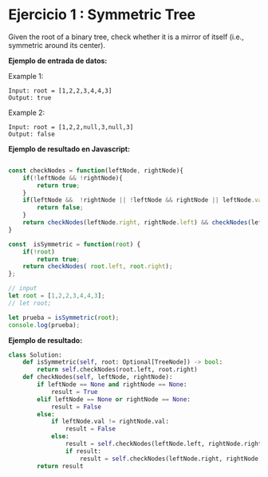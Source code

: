 # Ejercicio 1 : Symmetric Tree 

Given the root of a binary tree, check whether it is a mirror of itself (i.e., symmetric around its center).

 **Ejemplo de entrada de datos:**

Example 1:

```
Input: root = [1,2,2,3,4,4,3]
Output: true
```

Example 2:

```
Input: root = [1,2,2,null,3,null,3]
Output: false
``` 

**Ejemplo de resultado en Javascript:**

```javascript

const checkNodes = function(leftNode, rightNode){
    if(!leftNode && !rightNode){
        return true;
    }
    if(leftNode &&  !rightNode || !leftNode && rightNode || leftNode.val !== rightNode.val){
        return false;
    }
    return checkNodes(leftNode.right, rightNode.left) && checkNodes(leftNode.left, rightNode.right);
}

const  isSymmetric = function(root) {
    if(!root)
        return true;
    return checkNodes( root.left, root.right);
};

// input 
let root = [1,2,2,3,4,4,3];
// let root;

let prueba = isSymmetric(root);
console.log(prueba);

```

**Ejemplo de resultado:**

```python
class Solution:
    def isSymmetric(self, root: Optional[TreeNode]) -> bool:
	    return self.checkNodes(root.left, root.right)
    def checkNodes(self, leftNode, rightNode):
        if leftNode == None and rightNode == None:
            result = True
        elif leftNode == None or rightNode == None:
            result = False
        else: 
            if leftNode.val != rightNode.val:
                result = False
            else:
                result = self.checkNodes(leftNode.left, rightNode.right)
                if result:
                    result = self.checkNodes(leftNode.right, rightNode.left)
        return result
```
